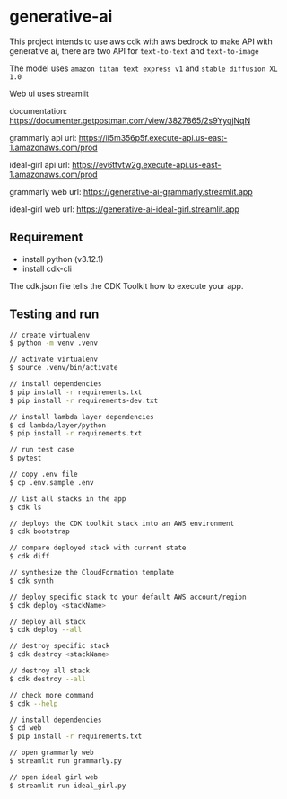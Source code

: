 # generative-ai

This project intends to use aws cdk with aws bedrock to make API with generative ai, there are two API for `text-to-text` and `text-to-image`

The model uses `amazon titan text express v1` and `stable diffusion XL 1.0`

Web ui uses streamlit

documentation: <https://documenter.getpostman.com/view/3827865/2s9YyqjNqN>

grammarly api url: <https://ii5m356p5f.execute-api.us-east-1.amazonaws.com/prod>

ideal-girl api url: <https://ev6tfvtw2g.execute-api.us-east-1.amazonaws.com/prod>

grammarly web url: <https://generative-ai-grammarly.streamlit.app>

ideal-girl web url: <https://generative-ai-ideal-girl.streamlit.app>

## Requirement

- install python (v3.12.1)
- install cdk-cli

The cdk.json file tells the CDK Toolkit how to execute your app.

## Testing and run

```zsh
// create virtualenv
$ python -m venv .venv

// activate virtualenv
$ source .venv/bin/activate

// install dependencies
$ pip install -r requirements.txt
$ pip install -r requirements-dev.txt

// install lambda layer dependencies
$ cd lambda/layer/python
$ pip install -r requirements.txt

// run test case
$ pytest
```

```zsh
// copy .env file
$ cp .env.sample .env

// list all stacks in the app
$ cdk ls

// deploys the CDK toolkit stack into an AWS environment
$ cdk bootstrap

// compare deployed stack with current state
$ cdk diff

// synthesize the CloudFormation template
$ cdk synth

// deploy specific stack to your default AWS account/region
$ cdk deploy <stackName>

// deploy all stack
$ cdk deploy --all

// destroy specific stack
$ cdk destroy <stackName>

// destroy all stack
$ cdk destroy --all

// check more command
$ cdk --help
```

```zsh
// install dependencies
$ cd web
$ pip install -r requirements.txt

// open grammarly web
$ streamlit run grammarly.py

// open ideal girl web
$ streamlit run ideal_girl.py
```
